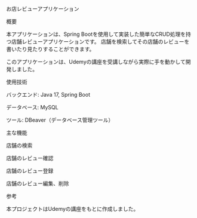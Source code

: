 お店レビューアプリケーション

概要

本アプリケーションは、Spring Bootを使用して実装した簡単なCRUD処理を持つ店舗レビューアプリケーションです。
店舗を検索してその店舗のレビューを書いたり見たりすることができます。

このアプリケーションは、Udemyの講座を受講しながら実際に手を動かして開発しました。

使用技術

バックエンド: Java 17, Spring Boot

データベース: MySQL

ツール: DBeaver（データベース管理ツール）

主な機能

店舗の検索

店舗のレビュー確認

店舗のレビュー登録

店舗のレビュー編集、削除

参考

本プロジェクトはUdemyの講座をもとに作成しました。
